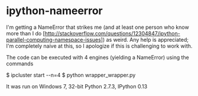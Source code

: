 ipython-nameerror
=================

I'm getting a NameError that strikes me (and at least one person who know more than I do
[http://stackoverflow.com/questions/12304847/ipython-parallel-computing-namespace-issues])
as weird. Any help is appreciated; I'm completely naive at this, so I apologize if
this is challenging to work with.

The code can be executed with 4 engines (yielding a NameError) using the commands

$ ipcluster start --n=4
$ python wrapper_wrapper.py

It was run on Windows 7, 32-bit Python 2.7.3, IPython 0.13
